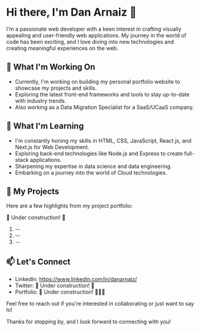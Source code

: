 # Hi there, I'm Dan Arnaiz 👋

I'm a passionate web developer with a keen interest in crafting visually appealing and user-friendly web applications. My journey in the world of code has been exciting, and I love diving into new technologies and creating meaningful experiences on the web.

## 🔭 What I'm Working On

- Currently, I'm working on building my personal portfolio website to showcase my projects and skills.
- Exploring the latest front-end frameworks and tools to stay up-to-date with industry trends.
- Also working as a Data Migration Specialist for a SaaS/UCaaS company.

## 🌱 What I'm Learning

- I'm constantly honing my skills in HTML, CSS, JavaScript, React.js, and Next.js for Web Development.
- Exploring back-end technologies like Node.js and Express to create full-stack applications.
- Sharpening my expertise in data science and data engineering.
- Embarking on a journey into the world of Cloud technologies.

## 💼 My Projects

Here are a few highlights from my project portfolio:

🚧 Under construction! 🚧
1. --
2. --
3. --


## 📫 Let's Connect

- LinkedIn: https://www.linkedin.com/in/danarnaiz/
- Twitter: 🚧 Under construction! 🚧
- Portfolio: 🚧 Under construction! 🚧👷‍♂️

Feel free to reach out if you're interested in collaborating or just want to say hi!

Thanks for stopping by, and I look forward to connecting with you!

